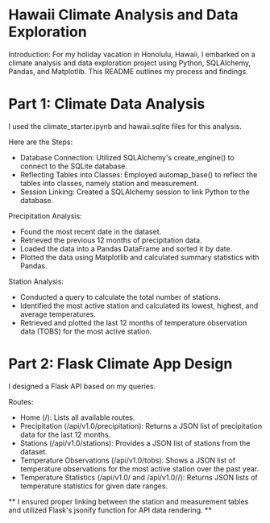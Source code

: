 # Hawaii Climate Analysis and Data Exploration

Introduction: For my holiday vacation in Honolulu, Hawaii, I embarked on a climate analysis and data exploration project using Python, SQLAlchemy, Pandas, and Matplotlib. This README outlines my process and findings.

# Part 1: Climate Data Analysis
I used the climate_starter.ipynb and hawaii.sqlite files for this analysis.

Here are the Steps:
- Database Connection: Utilized SQLAlchemy's create_engine() to connect to the SQLite database.
- Reflecting Tables into Classes: Employed automap_base() to reflect the tables into classes, namely station and measurement.
- Session Linking: Created a SQLAlchemy session to link Python to the database.

Precipitation Analysis:
- Found the most recent date in the dataset.
- Retrieved the previous 12 months of precipitation data.
- Loaded the data into a Pandas DataFrame and sorted it by date.
- Plotted the data using Matplotlib and calculated summary statistics with Pandas.

Station Analysis:
- Conducted a query to calculate the total number of stations.
- Identified the most active station and calculated its lowest, highest, and average temperatures.
- Retrieved and plotted the last 12 months of temperature observation data (TOBS) for the most active station.


# Part 2: Flask Climate App Design
I designed a Flask API based on my queries.

Routes:
- Home (/): Lists all available routes.
- Precipitation (/api/v1.0/precipitation): Returns a JSON list of precipitation data for the last 12 months.
- Stations (/api/v1.0/stations): Provides a JSON list of stations from the dataset.
- Temperature Observations (/api/v1.0/tobs): Shows a JSON list of temperature observations for the most active station over the past year.
- Temperature Statistics (/api/v1.0/<start> and /api/v1.0/<start>/<end>): Returns JSON lists of temperature statistics for given date ranges.


** I ensured proper linking between the station and measurement tables and utilized Flask's jsonify function for API data rendering. **
